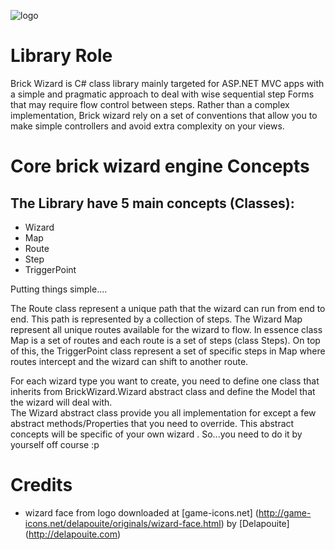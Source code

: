 ![logo](http://oi65.tinypic.com/2ibivxf.jpg)
# Library Role
Brick Wizard is C# class library mainly  targeted for ASP.NET MVC apps with a simple and pragmatic approach
to deal with wise sequential step Forms that may require flow control  between steps. 
Rather than a complex implementation, Brick wizard rely on a set of conventions that allow you to make simple controllers
 and avoid extra complexity on your views.

# Core brick wizard engine Concepts
## The Library have 5 main concepts (Classes): 
- Wizard 
- Map 
- Route 
- Step 
- TriggerPoint 

Putting things simple.... 

The Route class represent a unique path that the wizard can run from end to end. This path is represented by a collection of steps.
The Wizard Map represent all unique routes available for the wizard to flow.  In essence class Map is a set of routes  and each route is a set of steps (class Steps).
On top of this, the TriggerPoint class represent a set of specific steps in Map where routes intercept and the wizard can shift to another route.

For each wizard type you want to create, you need to define one class that inherits from BrickWizard.Wizard abstract class and define the Model that the wizard will deal with.  
The Wizard abstract class provide you all implementation for except a few abstract methods/Properties that you need to override. 
This abstract concepts will be specific of your own wizard . So...you need to do it by yourself off course :p  

# Credits
- wizard face from logo downloaded at [game-icons.net] (http://game-icons.net/delapouite/originals/wizard-face.html) by [Delapouite] (http://delapouite.com) 


